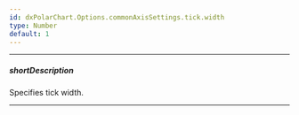 ```yaml
---
id: dxPolarChart.Options.commonAxisSettings.tick.width
type: Number
default: 1
---
```

---
##### shortDescription
Specifies tick width.

---
